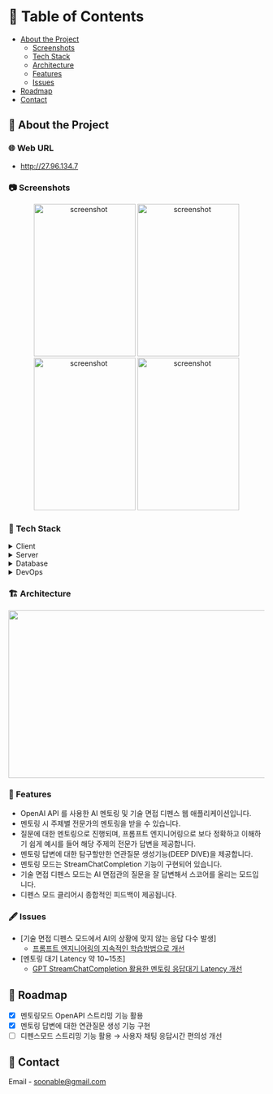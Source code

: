 <!-- Table of Contents -->
# :notebook_with_decorative_cover: Table of Contents

- [About the Project](#star2-about-the-project)
  * [Screenshots](#camera-screenshots)
  * [Tech Stack](#space_invader-tech-stack)
  * [Architecture](#building_construction-architecture)
  * [Features](#dart-features)
  * [Issues](#fountain_pen-issues)
- [Roadmap](#compass-roadmap)
- [Contact](#handshake-contact)

<!-- About the Project -->
## :star2: About the Project

<!-- Web URL -->
### 🌐 Web URL
- http://27.96.134.7
<!-- Screenshots -->
### :camera: Screenshots
<div align="center"> 
  <img src="https://github.com/soonhankwon/dev-space-x-backend/assets/113872320/0a7a7f3b-b7d0-4e62-a6e0-bef64cf2149e" width="200" height="300" alt="screenshot"/>
  <img src="https://github.com/soonhankwon/dev-space-x-backend/assets/113872320/114c4e79-fef2-4b56-82a2-23bcfa90c9dd" width="200" height="300" alt="screenshot"/>
  <img src="https://github.com/soonhankwon/dev-space-x-backend/assets/113872320/d8e3e9b6-5181-4843-a1b7-a26bfdd9d2b4" width="200" height="300" alt="screenshot"/>
  <img src="https://github.com/soonhankwon/dev-space-x-backend/assets/113872320/5ec5879a-56cd-4c35-973f-39828bb95c16" width="200" height="300" alt="screenshot"/>
</div>

<!-- TechStack -->
### :space_invader: Tech Stack
<details>
  <summary>Client</summary>
  <ul>
    <li><a href="https://www.thymeleaf.org/">Thymeleaf</a></li>
    <li><a href="https://developer.mozilla.org/ko/docs/Web/JavaScript">Javascript</a></li>
  </ul>
</details>

<details>
  <summary>Server</summary>
  <ul>
    <li><a href="https://aws.amazon.com/ko/corretto/">Java 17 Amazon Corretto</a></li>
    <li><a href="https://spring.io/">SpringBoot 2.7.15</a></li>
    <li><a href="https://spring.io/projects/spring-data-jpa">Spring Data Jpa</a></li>
    <li><a href="https://spring.io/projects/spring-security">Spring Security 5.7.10</a></li>
    <li><a href="https://spring.io/guides/gs/messaging-stomp-websocket/">Spring WebSocket 5.3.29</a></li>
    <li><a href="https://docs.spring.io/spring-framework/reference/web/webflux.html">Spring WebFlux 5.3.29</a></li>
    <li><a href="https://github.com/TheoKanning/openai-java">theokanning.openai-gpt3-java 0.16.0</a></li>
  </ul>
</details>

<details>
<summary>Database</summary>
  <ul>
    <li><a href="https://www.mysql.com/">MySQL 8.0.33</a></li>
  </ul>
</details>

<details>
<summary>DevOps</summary>
  <ul>
    <li><a href="https://www.ncloud.com/product/database/cloudDbMysql">Naver Cloud DB for MySQL</a></li>
    <li><a href="https://www.ncloud.com/product/compute/server">Naver Cloud Compute Server</a></li>
    <li><a href="https://www.docker.com/">Docker</a></li>
    <li><a href="https://docs.github.com/ko/actions">Github Actions</a></li>
  </ul>
</details>

<!-- Architecture -->
### :building_construction: Architecture
<div align="center"> 
<img src="https://github.com/soonhankwon/tech-interview-defense/assets/113872320/dd084992-eeaf-4ce2-95a2-a9ebce0b10c0" width="540" height="330">
</div>

<!-- Features -->
### :dart: Features

- OpenAI API 를 사용한 AI 멘토링 및 기술 면접 디펜스 웹 애플리케이션입니다.
- 멘토링 시 주제별 전문가의 멘토링을 받을 수 있습니다.
- 질문에 대한 멘토링으로 진행되며, 프롬프트 엔지니어링으로 보다 정확하고 이해하기 쉽게 예시를 들어 해당 주제의 전문가 답변을 제공합니다.
- 멘토링 답변에 대한 탐구할만한 연관질문 생성기능(DEEP DIVE)을 제공합니다.
- 멘토링 모드는 StreamChatCompletion 기능이 구현되어 있습니다.
- 기술 면접 디펜스 모드는 AI 면접관의 질문을 잘 답변해서 스코어를 올리는 모드입니다.
- 디펜스 모드 클리어시 종합적인 피드백이 제공됩니다.

<!-- Issue -->
### :fountain_pen: Issues

- [기술 면접 디펜스 모드에서 AI의 상황에 맞지 않는 응답 다수 발생]
  * [프롬프트 엔지니어링의 지속적인 학습방법으로 개선](https://www.notion.so/AI-98e141417a1745a780ca57626429b144?pvs=4)
- [멘토링 대기 Latency 약 10~15초]
  * [GPT StreamChatCompletion 활용한 멘토링 응답대기 Latency 개선](https://www.notion.so/GPT-Stream-Completion-4dd198e0fe0745eab3ca1dad284c4e67?pvs=4)

<!-- Roadmap -->
## :compass: Roadmap

* [x] 멘토링모드 OpenAPI 스트리밍 기능 활용
* [x] 멘토링 답변에 대한 연관질문 생성 기능 구현 
* [ ] 디펜스모드 스트리밍 기능 활용 → 사용자 채팅 응답시간 편의성 개선 

<!-- Contact -->
## :handshake: Contact

Email - soonable@gmail.com
